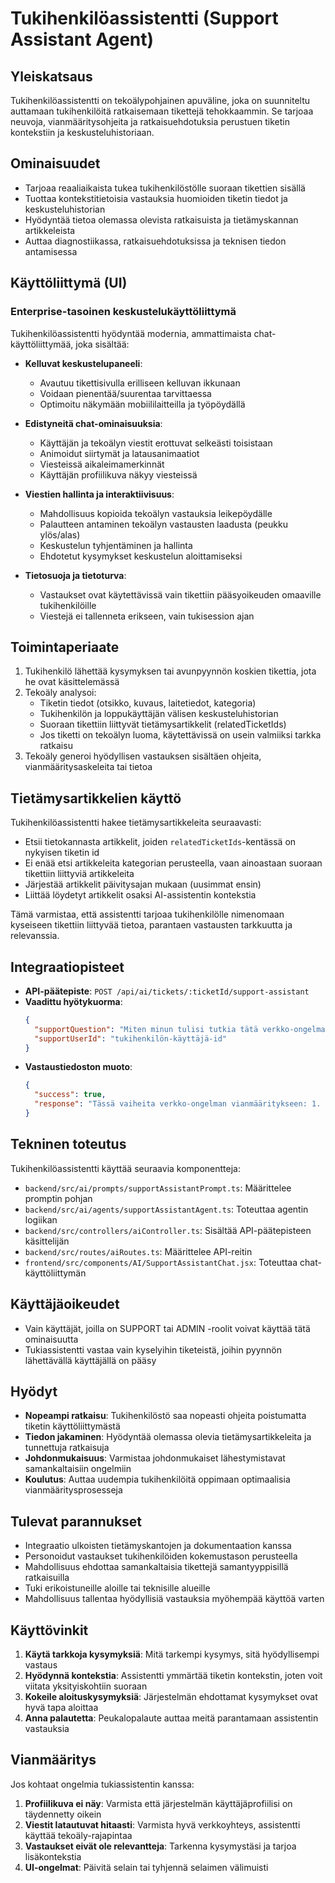 # Tukihenkilöassistentti (Support Assistant Agent)

## Yleiskatsaus

Tukihenkilöassistentti on tekoälypohjainen apuväline, joka on suunniteltu auttamaan tukihenkilöitä ratkaisemaan tikettejä tehokkaammin. Se tarjoaa neuvoja, vianmääritysohjeita ja ratkaisuehdotuksia perustuen tiketin kontekstiin ja keskusteluhistoriaan.

## Ominaisuudet

- Tarjoaa reaaliaikaista tukea tukihenkilöstölle suoraan tikettien sisällä
- Tuottaa kontekstitietoisia vastauksia huomioiden tiketin tiedot ja keskusteluhistorian
- Hyödyntää tietoa olemassa olevista ratkaisuista ja tietämyskannan artikkeleista
- Auttaa diagnostiikassa, ratkaisuehdotuksissa ja teknisen tiedon antamisessa

## Käyttöliittymä (UI)

### Enterprise-tasoinen keskustelukäyttöliittymä

Tukihenkilöassistentti hyödyntää modernia, ammattimaista chat-käyttöliittymää, joka sisältää:

- **Kelluvat keskustelupaneeli**:
  - Avautuu tikettisivulla erilliseen kelluvan ikkunaan
  - Voidaan pienentää/suurentaa tarvittaessa
  - Optimoitu näkymään mobiililaitteilla ja työpöydällä

- **Edistyneitä chat-ominaisuuksia**:
  - Käyttäjän ja tekoälyn viestit erottuvat selkeästi toisistaan 
  - Animoidut siirtymät ja latausanimaatiot
  - Viesteissä aikaleimamerkinnät
  - Käyttäjän profiilikuva näkyy viesteissä

- **Viestien hallinta ja interaktiivisuus**:
  - Mahdollisuus kopioida tekoälyn vastauksia leikepöydälle
  - Palautteen antaminen tekoälyn vastausten laadusta (peukku ylös/alas)
  - Keskustelun tyhjentäminen ja hallinta
  - Ehdotetut kysymykset keskustelun aloittamiseksi

- **Tietosuoja ja tietoturva**:
  - Vastaukset ovat käytettävissä vain tikettiin pääsyoikeuden omaaville tukihenkilöille
  - Viestejä ei tallenneta erikseen, vain tukisession ajan

## Toimintaperiaate

1. Tukihenkilö lähettää kysymyksen tai avunpyynnön koskien tikettia, jota he ovat käsittelemässä
2. Tekoäly analysoi:
   - Tiketin tiedot (otsikko, kuvaus, laitetiedot, kategoria)
   - Tukihenkilön ja loppukäyttäjän välisen keskusteluhistorian
   - Suoraan tikettiin liittyvät tietämysartikkelit (relatedTicketIds)
   - Jos tiketti on tekoälyn luoma, käytettävissä on usein valmiiksi tarkka ratkaisu
3. Tekoäly generoi hyödyllisen vastauksen sisältäen ohjeita, vianmääritysaskeleita tai tietoa

## Tietämysartikkelien käyttö

Tukihenkilöassistentti hakee tietämysartikkeleita seuraavasti:
- Etsii tietokannasta artikkelit, joiden `relatedTicketIds`-kentässä on nykyisen tiketin id
- Ei enää etsi artikkeleita kategorian perusteella, vaan ainoastaan suoraan tikettiin liittyviä artikkeleita
- Järjestää artikkelit päivitysajan mukaan (uusimmat ensin)
- Liittää löydetyt artikkelit osaksi AI-assistentin kontekstia

Tämä varmistaa, että assistentti tarjoaa tukihenkilölle nimenomaan kyseiseen tikettiin liittyvää tietoa, parantaen vastausten tarkkuutta ja relevanssia.

## Integraatiopisteet

- **API-päätepiste**: `POST /api/ai/tickets/:ticketId/support-assistant`
- **Vaadittu hyötykuorma**:
  ```json
  {
    "supportQuestion": "Miten minun tulisi tutkia tätä verkko-ongelmaa?",
    "supportUserId": "tukihenkilön-käyttäjä-id"
  }
  ```
- **Vastaustiedoston muoto**:
  ```json
  {
    "success": true,
    "response": "Tässä vaiheita verkko-ongelman vianmääritykseen: 1. ..."
  }
  ```

## Tekninen toteutus

Tukihenkilöassistentti käyttää seuraavia komponentteja:

- `backend/src/ai/prompts/supportAssistantPrompt.ts`: Määrittelee promptin pohjan
- `backend/src/ai/agents/supportAssistantAgent.ts`: Toteuttaa agentin logiikan
- `backend/src/controllers/aiController.ts`: Sisältää API-päätepisteen käsittelijän
- `backend/src/routes/aiRoutes.ts`: Määrittelee API-reitin
- `frontend/src/components/AI/SupportAssistantChat.jsx`: Toteuttaa chat-käyttöliittymän

## Käyttäjäoikeudet

- Vain käyttäjät, joilla on SUPPORT tai ADMIN -roolit voivat käyttää tätä ominaisuutta
- Tukiassistentti vastaa vain kyselyihin tiketeistä, joihin pyynnön lähettävällä käyttäjällä on pääsy

## Hyödyt

- **Nopeampi ratkaisu**: Tukihenkilöstö saa nopeasti ohjeita poistumatta tiketin käyttöliittymästä
- **Tiedon jakaminen**: Hyödyntää olemassa olevia tietämysartikkeleita ja tunnettuja ratkaisuja
- **Johdonmukaisuus**: Varmistaa johdonmukaiset lähestymistavat samankaltaisiin ongelmiin
- **Koulutus**: Auttaa uudempia tukihenkilöitä oppimaan optimaalisia vianmääritysprosesseja

## Tulevat parannukset

- Integraatio ulkoisten tietämyskantojen ja dokumentaation kanssa
- Personoidut vastaukset tukihenkilöiden kokemustason perusteella
- Mahdollisuus ehdottaa samankaltaisia tikettejä samantyyppisillä ratkaisuilla
- Tuki erikoistuneille aloille tai teknisille alueille
- Mahdollisuus tallentaa hyödyllisiä vastauksia myöhempää käyttöä varten

## Käyttövinkit

1. **Käytä tarkkoja kysymyksiä**: Mitä tarkempi kysymys, sitä hyödyllisempi vastaus
2. **Hyödynnä kontekstia**: Assistentti ymmärtää tiketin kontekstin, joten voit viitata yksityiskohtiin suoraan
3. **Kokeile aloituskysymyksiä**: Järjestelmän ehdottamat kysymykset ovat hyvä tapa aloittaa
4. **Anna palautetta**: Peukalopalaute auttaa meitä parantamaan assistentin vastauksia

## Vianmääritys

Jos kohtaat ongelmia tukiassistentin kanssa:

1. **Profiilikuva ei näy**: Varmista että järjestelmän käyttäjäprofiilisi on täydennetty oikein
2. **Viestit latautuvat hitaasti**: Varmista hyvä verkkoyhteys, assistentti käyttää tekoäly-rajapintaa
3. **Vastaukset eivät ole relevantteja**: Tarkenna kysymystäsi ja tarjoa lisäkontekstia
4. **UI-ongelmat**: Päivitä selain tai tyhjennä selaimen välimuisti 